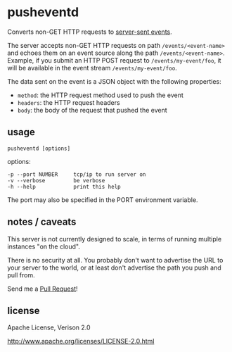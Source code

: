 pusheventd
================================================================================

Converts non-GET HTTP requests to
[server-sent events](http://dev.w3.org/html5/eventsource/).

The server accepts non-GET HTTP requests on path `/events/<event-name>` and echoes
them on an event source along the path `/events/<event-name>`.  Example, if you
submit an HTTP POST request to `/events/my-event/foo`, it will be available in the
event stream `/events/my-event/foo`.

The data sent on the event is a JSON object with the following properties:

* `method`: the HTTP request method used to push the event
* `headers`: the HTTP request headers
* `body`: the body of the request that pushed the event



usage
--------------------------------------------------------------------------------

    pusheventd [options]

options:

    -p --port NUMBER     tcp/ip to run server on
    -v --verbose         be verbose
    -h --help            print this help

The port may also be specified in the PORT environment variable.



notes / caveats
--------------------------------------------------------------------------------

This server is not currently designed to scale, in terms of running
multiple instances "on the cloud".

There is no security at all.  You probably don't want to advertise the URL to
your server to the world, or at least don't advertise the path you push and
pull from.

Send me a [Pull Request](https://github.com/pmuellr/pusheventd/pulls)!



license
--------------------------------------------------------------------------------

Apache License, Verison 2.0

<http://www.apache.org/licenses/LICENSE-2.0.html>
